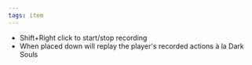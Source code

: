 ```yaml
---
tags: item
---
```

- Shift+Right click to start/stop recording
- When placed down will replay the player's recorded actions à la Dark Souls